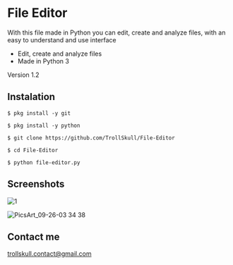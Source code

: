 # File Editor
With this file made in Python you can edit, create and analyze files, with an easy to understand and use interface
- Edit, create and analyze files
- Made in Python 3

Version 1.2
## Instalation
	$ pkg install -y git

	$ pkg install -y python

	$ git clone https://github.com/TrollSkull/File-Editor

	$ cd File-Editor

	$ python file-editor.py

## Screenshots

![1](https://user-images.githubusercontent.com/64570084/94347824-fa5e7000-000d-11eb-924d-c680a4d5863a.jpg)

![PicsArt_09-26-03 34 38](https://user-images.githubusercontent.com/64570084/94347827-034f4180-000e-11eb-9df8-d46c0364c997.jpg)

## Contact me
trollskull.contact@gmail.com

